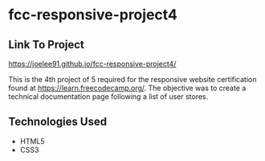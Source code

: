 # fcc-responsive-project4

## Link To Project
https://joelee91.github.io/fcc-responsive-project4/


This is the 4th project of 5 required for the responsive website certification found at https://learn.freecodecamp.org/. The objective was to create a technical documentation page following a list of user stores.

## Technologies Used
* HTML5
* CSS3
